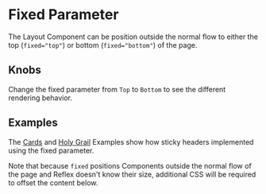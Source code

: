 # Fixed Parameter

The Layout Component can be position outside the normal flow to either the top (`fixed="top"`) or bottom (`fixed="bottom"`) of the page.

## Knobs

Change the fixed parameter from `Top` to `Bottom` to see the different rendering behavior.

## Examples

The [Cards](https://obartra.github.io/reflex/?selectedKind=%20Examples&selectedStory=Cards) and [Holy Grail](https://obartra.github.io/reflex/?selectedKind=%20Examples&selectedStory=Holy%20Grail) Examples show how sticky headers implemented using the fixed parameter.

Note that because `fixed` positions Components outside the normal flow of the page and Reflex doesn't know their size, additional CSS will be required to offset the content below.
